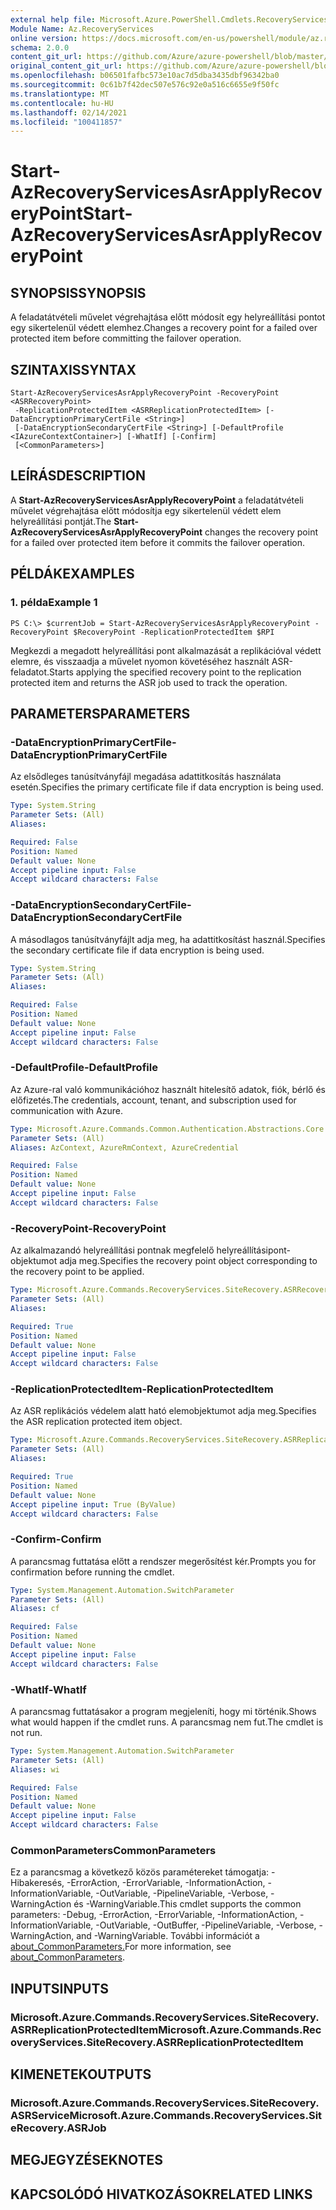 ```yaml
---
external help file: Microsoft.Azure.PowerShell.Cmdlets.RecoveryServices.SiteRecovery.dll-Help.xml
Module Name: Az.RecoveryServices
online version: https://docs.microsoft.com/en-us/powershell/module/az.recoveryservices/start-azrecoveryservicesasrapplyrecoverypoint
schema: 2.0.0
content_git_url: https://github.com/Azure/azure-powershell/blob/master/src/RecoveryServices/RecoveryServices/help/Start-AzRecoveryServicesAsrApplyRecoveryPoint.md
original_content_git_url: https://github.com/Azure/azure-powershell/blob/master/src/RecoveryServices/RecoveryServices/help/Start-AzRecoveryServicesAsrApplyRecoveryPoint.md
ms.openlocfilehash: b06501fafbc573e10ac7d5dba3435dbf96342ba0
ms.sourcegitcommit: 0c61b7f42dec507e576c92e0a516c6655e9f50fc
ms.translationtype: MT
ms.contentlocale: hu-HU
ms.lasthandoff: 02/14/2021
ms.locfileid: "100411857"
---
```

# <span data-ttu-id="e7d7b-101">Start-AzRecoveryServicesAsrApplyRecoveryPoint</span><span class="sxs-lookup"><span data-stu-id="e7d7b-101">Start-AzRecoveryServicesAsrApplyRecoveryPoint</span></span>

## <span data-ttu-id="e7d7b-102">SYNOPSIS</span><span class="sxs-lookup"><span data-stu-id="e7d7b-102">SYNOPSIS</span></span>
<span data-ttu-id="e7d7b-103">A feladatátvételi művelet végrehajtása előtt módosít egy helyreállítási pontot egy sikertelenül védett elemhez.</span><span class="sxs-lookup"><span data-stu-id="e7d7b-103">Changes a recovery point for a failed over protected item before committing the failover operation.</span></span>

## <span data-ttu-id="e7d7b-104">SZINTAXIS</span><span class="sxs-lookup"><span data-stu-id="e7d7b-104">SYNTAX</span></span>

```
Start-AzRecoveryServicesAsrApplyRecoveryPoint -RecoveryPoint <ASRRecoveryPoint>
 -ReplicationProtectedItem <ASRReplicationProtectedItem> [-DataEncryptionPrimaryCertFile <String>]
 [-DataEncryptionSecondaryCertFile <String>] [-DefaultProfile <IAzureContextContainer>] [-WhatIf] [-Confirm]
 [<CommonParameters>]
```

## <span data-ttu-id="e7d7b-105">LEÍRÁS</span><span class="sxs-lookup"><span data-stu-id="e7d7b-105">DESCRIPTION</span></span>
<span data-ttu-id="e7d7b-106">A **Start-AzRecoveryServicesAsrApplyRecoveryPoint** a feladatátvételi művelet végrehajtása előtt módosítja egy sikertelenül védett elem helyreállítási pontját.</span><span class="sxs-lookup"><span data-stu-id="e7d7b-106">The **Start-AzRecoveryServicesAsrApplyRecoveryPoint** changes the recovery point for a failed over protected item before it commits the failover operation.</span></span>

## <span data-ttu-id="e7d7b-107">PÉLDÁK</span><span class="sxs-lookup"><span data-stu-id="e7d7b-107">EXAMPLES</span></span>

### <span data-ttu-id="e7d7b-108">1. példa</span><span class="sxs-lookup"><span data-stu-id="e7d7b-108">Example 1</span></span>
```
PS C:\> $currentJob = Start-AzRecoveryServicesAsrApplyRecoveryPoint -RecoveryPoint $RecoveryPoint -ReplicationProtectedItem $RPI
```

<span data-ttu-id="e7d7b-109">Megkezdi a megadott helyreállítási pont alkalmazását a replikációval védett elemre, és visszaadja a művelet nyomon követéséhez használt ASR-feladatot.</span><span class="sxs-lookup"><span data-stu-id="e7d7b-109">Starts applying the specified recovery point to the replication protected item and returns the ASR job used to track the operation.</span></span>

## <span data-ttu-id="e7d7b-110">PARAMETERS</span><span class="sxs-lookup"><span data-stu-id="e7d7b-110">PARAMETERS</span></span>

### <span data-ttu-id="e7d7b-111">-DataEncryptionPrimaryCertFile</span><span class="sxs-lookup"><span data-stu-id="e7d7b-111">-DataEncryptionPrimaryCertFile</span></span>
<span data-ttu-id="e7d7b-112">Az elsődleges tanúsítványfájl megadása adattitkosítás használata esetén.</span><span class="sxs-lookup"><span data-stu-id="e7d7b-112">Specifies the primary certificate file if data encryption is being used.</span></span>

```yaml
Type: System.String
Parameter Sets: (All)
Aliases:

Required: False
Position: Named
Default value: None
Accept pipeline input: False
Accept wildcard characters: False
```

### <span data-ttu-id="e7d7b-113">-DataEncryptionSecondaryCertFile</span><span class="sxs-lookup"><span data-stu-id="e7d7b-113">-DataEncryptionSecondaryCertFile</span></span>
<span data-ttu-id="e7d7b-114">A másodlagos tanúsítványfájlt adja meg, ha adattitkosítást használ.</span><span class="sxs-lookup"><span data-stu-id="e7d7b-114">Specifies the secondary certificate file if data encryption is being used.</span></span>

```yaml
Type: System.String
Parameter Sets: (All)
Aliases:

Required: False
Position: Named
Default value: None
Accept pipeline input: False
Accept wildcard characters: False
```

### <span data-ttu-id="e7d7b-115">-DefaultProfile</span><span class="sxs-lookup"><span data-stu-id="e7d7b-115">-DefaultProfile</span></span>
<span data-ttu-id="e7d7b-116">Az Azure-ral való kommunikációhoz használt hitelesítő adatok, fiók, bérlő és előfizetés.</span><span class="sxs-lookup"><span data-stu-id="e7d7b-116">The credentials, account, tenant, and subscription used for communication with Azure.</span></span>


```yaml
Type: Microsoft.Azure.Commands.Common.Authentication.Abstractions.Core.IAzureContextContainer
Parameter Sets: (All)
Aliases: AzContext, AzureRmContext, AzureCredential

Required: False
Position: Named
Default value: None
Accept pipeline input: False
Accept wildcard characters: False
```

### <span data-ttu-id="e7d7b-117">-RecoveryPoint</span><span class="sxs-lookup"><span data-stu-id="e7d7b-117">-RecoveryPoint</span></span>
<span data-ttu-id="e7d7b-118">Az alkalmazandó helyreállítási pontnak megfelelő helyreállításipont-objektumot adja meg.</span><span class="sxs-lookup"><span data-stu-id="e7d7b-118">Specifies the recovery point object corresponding to the recovery point to be applied.</span></span>

```yaml
Type: Microsoft.Azure.Commands.RecoveryServices.SiteRecovery.ASRRecoveryPoint
Parameter Sets: (All)
Aliases:

Required: True
Position: Named
Default value: None
Accept pipeline input: False
Accept wildcard characters: False
```

### <span data-ttu-id="e7d7b-119">-ReplicationProtectedItem</span><span class="sxs-lookup"><span data-stu-id="e7d7b-119">-ReplicationProtectedItem</span></span>
<span data-ttu-id="e7d7b-120">Az ASR replikációs védelem alatt ható elemobjektumot adja meg.</span><span class="sxs-lookup"><span data-stu-id="e7d7b-120">Specifies the ASR replication protected item object.</span></span>

```yaml
Type: Microsoft.Azure.Commands.RecoveryServices.SiteRecovery.ASRReplicationProtectedItem
Parameter Sets: (All)
Aliases:

Required: True
Position: Named
Default value: None
Accept pipeline input: True (ByValue)
Accept wildcard characters: False
```

### <span data-ttu-id="e7d7b-121">-Confirm</span><span class="sxs-lookup"><span data-stu-id="e7d7b-121">-Confirm</span></span>
<span data-ttu-id="e7d7b-122">A parancsmag futtatása előtt a rendszer megerősítést kér.</span><span class="sxs-lookup"><span data-stu-id="e7d7b-122">Prompts you for confirmation before running the cmdlet.</span></span>

```yaml
Type: System.Management.Automation.SwitchParameter
Parameter Sets: (All)
Aliases: cf

Required: False
Position: Named
Default value: None
Accept pipeline input: False
Accept wildcard characters: False
```

### <span data-ttu-id="e7d7b-123">-WhatIf</span><span class="sxs-lookup"><span data-stu-id="e7d7b-123">-WhatIf</span></span>
<span data-ttu-id="e7d7b-124">A parancsmag futtatásakor a program megjeleníti, hogy mi történik.</span><span class="sxs-lookup"><span data-stu-id="e7d7b-124">Shows what would happen if the cmdlet runs.</span></span> <span data-ttu-id="e7d7b-125">A parancsmag nem fut.</span><span class="sxs-lookup"><span data-stu-id="e7d7b-125">The cmdlet is not run.</span></span>

```yaml
Type: System.Management.Automation.SwitchParameter
Parameter Sets: (All)
Aliases: wi

Required: False
Position: Named
Default value: None
Accept pipeline input: False
Accept wildcard characters: False
```

### <span data-ttu-id="e7d7b-126">CommonParameters</span><span class="sxs-lookup"><span data-stu-id="e7d7b-126">CommonParameters</span></span>
<span data-ttu-id="e7d7b-127">Ez a parancsmag a következő közös paramétereket támogatja: -Hibakeresés, -ErrorAction, -ErrorVariable, -InformationAction, -InformationVariable, -OutVariable, -PipelineVariable, -Verbose, -WarningAction és -WarningVariable.</span><span class="sxs-lookup"><span data-stu-id="e7d7b-127">This cmdlet supports the common parameters: -Debug, -ErrorAction, -ErrorVariable, -InformationAction, -InformationVariable, -OutVariable, -OutBuffer, -PipelineVariable, -Verbose, -WarningAction, and -WarningVariable.</span></span> <span data-ttu-id="e7d7b-128">További információt a [about_CommonParameters.](http://go.microsoft.com/fwlink/?LinkID=113216)</span><span class="sxs-lookup"><span data-stu-id="e7d7b-128">For more information, see [about_CommonParameters](http://go.microsoft.com/fwlink/?LinkID=113216).</span></span>

## <span data-ttu-id="e7d7b-129">INPUTS</span><span class="sxs-lookup"><span data-stu-id="e7d7b-129">INPUTS</span></span>

### <span data-ttu-id="e7d7b-130">Microsoft.Azure.Commands.RecoveryServices.SiteRecovery.ASRReplicationProtectedItem</span><span class="sxs-lookup"><span data-stu-id="e7d7b-130">Microsoft.Azure.Commands.RecoveryServices.SiteRecovery.ASRReplicationProtectedItem</span></span>

## <span data-ttu-id="e7d7b-131">KIMENETEK</span><span class="sxs-lookup"><span data-stu-id="e7d7b-131">OUTPUTS</span></span>

### <span data-ttu-id="e7d7b-132">Microsoft.Azure.Commands.RecoveryServices.SiteRecovery.ASRService</span><span class="sxs-lookup"><span data-stu-id="e7d7b-132">Microsoft.Azure.Commands.RecoveryServices.SiteRecovery.ASRJob</span></span>

## <span data-ttu-id="e7d7b-133">MEGJEGYZÉSEK</span><span class="sxs-lookup"><span data-stu-id="e7d7b-133">NOTES</span></span>

## <span data-ttu-id="e7d7b-134">KAPCSOLÓDÓ HIVATKOZÁSOK</span><span class="sxs-lookup"><span data-stu-id="e7d7b-134">RELATED LINKS</span></span>


